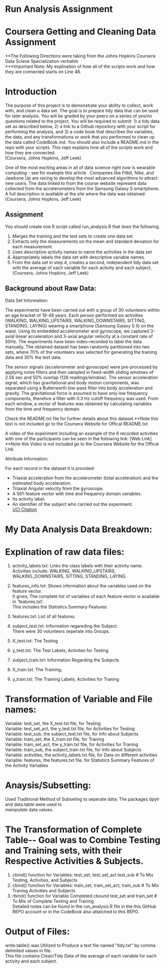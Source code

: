 # Run Analysis Assignment
# Coursera Getting and Cleaning Data Assignment  <br />
**The Following Directions were taking from the Johns Hopkins Coursera Data Sciene Specialization verbatim  <br />
***Important Note: My explination of how all of the scripts work and how they are connected starts on Line 48.  <br />

# Introduction

The purpose of this project is to demonstrate your ability to collect, work with, and clean a data set. The goal is to prepare tidy data that can be used for later analysis. You will be graded by your peers on a series of yes/no questions related to the project. You will be required to submit: 1) a tidy data set as described below, 2) a link to a Github repository with your script for performing the analysis, and 3) a code book that describes the variables, the data, and any transformations or work that you performed to clean up the data called CodeBook.md. You should also include a README.md in the repo with your scripts. This repo explains how all of the scripts work and how they are connected.  <br /> (Coursera, Johns Hopkins, Jeff Leek)

One of the most exciting areas in all of data science right now is wearable computing - see for example this article . Companies like Fitbit, Nike, and Jawbone Up are racing to develop the most advanced algorithms to attract new users. The data linked to from the course website represent data collected from the accelerometers from the Samsung Galaxy S smartphone. A full description is available at the site where the data was obtained: 
<br /> (Coursera, Johns Hopkins, Jeff Leek)

## Assignment

You should create one R script called run_analysis.R that does the following. 
1. Merges the training and the test sets to create one data set.
2. Extracts only the measurements on the mean and standard deviation for each measurement. 
3. Uses descriptive activity names to name the activities in the data set
4. Appropriately labels the data set with descriptive variable names. 
5. From the data set in step 4, creates a second, independent tidy data set with the average of each variable for each activity and each subject.
<br /> (Coursera, Johns Hopkins, Jeff Leek)


## Background about Raw Data:

Data Set Information:

The experiments have been carried out with a group of 30 volunteers within an age bracket of 19-48 years. Each person performed six activities (WALKING, WALKING_UPSTAIRS, WALKING_DOWNSTAIRS, SITTING, STANDING, LAYING) wearing a smartphone (Samsung Galaxy S II) on the waist. Using its embedded accelerometer and gyroscope, we captured 3-axial linear acceleration and 3-axial angular velocity at a constant rate of 50Hz. The experiments have been video-recorded to label the data manually. The obtained dataset has been randomly partitioned into two sets, where 70% of the volunteers was selected for generating the training data and 30% the test data. <br /> 

The sensor signals (accelerometer and gyroscope) were pre-processed by applying noise filters and then sampled in fixed-width sliding windows of 2.56 sec and 50% overlap (128 readings/window). The sensor acceleration signal, which has gravitational and body motion components, was separated using a Butterworth low-pass filter into body acceleration and gravity. The gravitational force is assumed to have only low frequency components, therefore a filter with 0.3 Hz cutoff frequency was used. From each window, a vector of features was obtained by calculating variables from the time and frequency domain.<br /> 

Check the README.txt file for further details about this dataset.**Note this text is not included go to the Coursera Website for Offical README.txt <br /> 

A video of the experiment including an example of the 6 recorded activities with one of the participants can be seen in the following link: [Web Link] **Note this Video is not included go to the Coursera Website
for the Offical Link <br /> 


Attribute Information:

For each record in the dataset it is provided: 
- Triaxial acceleration from the accelerometer (total acceleration) and the estimated body acceleration. 
- Triaxial Angular velocity from the gyroscope. 
- A 561-feature vector with time and frequency domain variables. 
- Its activity label. 
- An identifier of the subject who carried out the experiment. <br /> 
[UCI Citation](http://archive.ics.uci.edu/ml/datasets/Human+Activity+Recognition+Using+Smartphones)

# My Data Analysis Data Breakdown: <br />

# Explination of raw data files: <br />

1. activity_labels.txt: Links the class labels with their activity name.  <br />
Activities include: WALKING, WALKING_UPSTAIRS, WALKING_DOWNSTAIRS, SITTING, STANDING, LAYING.  <br />

2. features_info.txt: Shows information about the variables used on the feature vector. <br /> 
It gives, The complete list of variables of each feature vector is available in 'features.txt'.  <br /> 
This includes the Statistics Summary Features: 

3. features.txt: List of all features.  <br />

4. subject_test.txt: Information regareding the Subject.  <br />
There were 30 volunteers seperate into Groups. <br />

5. X_test.txt: The Testing   <br />

6. y_test.txt: The Test Labels; Activites for Testing  <br />

7. subject_train.txt: Information Regarding the Subjects  <br />

8. X_train.txt: The Training;   <br />

9. y_train.txt: The Training Labels; Activities for Traning  <br />

# Transformation of Variable and File names:  <br />
Variable: test_set, the X_test.txt file, for Testing  <br />
Variable: test_set_act, the y_test.txt file, for Activities for Testing  <br />
Variable: test_sub, the subject_test.txt file, for Info about Subjects  <br />
Variable: train_set, the X_train.txt file, for Traning  <br />
Variable: train_set_act, the y_train.txt file, for Activities for Traning  <br />
Variable: train_sub, the subject_train.txt file, for Info about Subjects  <br />
Variable: activities, the activity_labels.txt file, for Data on different activities  <br />
Variable: features, the features.txt file, for Statistics Summary Features of the Activity Variables

# Anaysis/Subsetting:
Used Traditional Method of Subseting to seperate data; The packages dpylr and data.table were used to <br />
mainpulate data values. <br />
# The Transformation of Complete Table-- Goal was to Combine Testing and Training sets, with their Respective Activities & Subjects. <br />
1. cbind() function for Variables: test_set, test_set_act test_sub # To Mix Testing, Activities, and Subjects <br />
2. cbind() function for Variables: train_set, train_set_act, train_sub # To Mix Traning Activities and Subjects <br />
3. rbind() function for Variable Completed cbound test_set and train_set # To Mix of Complete Testing and Traning   <br />
Detailed notes can be found in the  run_analysis.R file in the this GitHub REPO account or in the CodeBook also attatched to this REPO. <br />

# Output of Files:
write.table() was Utilized to Produce a text file named "tidy.txt" by comma delimited values in file. <br />
This file contains Clean/Tidy Data of the average of each variable for each<br /> activity and each subject. <br />



